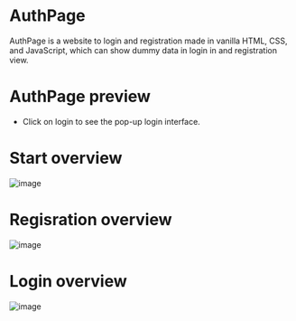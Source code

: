 # AuthPage

AuthPage is a website to login and registration made in vanilla HTML, CSS, and JavaScript, which can show dummy data in login in and registration view.

# AuthPage preview
- Click on login to see the pop-up login interface.
# Start overview

![image](https://github.com/anamiikajha/AuthPage/assets/89740849/44f7b40e-84b5-4c70-bb9e-ce1b1697f718)

# Regisration overview

 ![image](https://github.com/anamiikajha/AuthPage/assets/89740849/5f8e3c40-b9ca-454d-a4bf-5998e3f110a5)
 
# Login overview

  ![image](https://github.com/anamiikajha/AuthPage/assets/89740849/c9f441ba-d0dc-4f3c-83e1-2f02f31a2b86)



